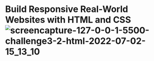 # Build Responsive Real-World Websites with HTML and CSS![screencapture-127-0-0-1-5500-challenge3-2-html-2022-07-02-15_13_10](https://user-images.githubusercontent.com/101415932/177002355-b0cd879f-60b3-4227-8984-9673c717c2bd.png)
